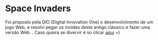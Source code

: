 # Space Invaders

 Foi proposto pela DIO (Digital Innovation One) o desenvolvimento de um jogo Web, e resolvi pegar os moldes deste antigo clássico e fazer uma versão Web.
 .
 Caso queira se divervir é so clicar [aqui](https://space-invaders-red.vercel.app/) =)
